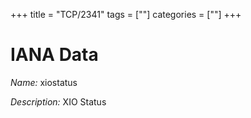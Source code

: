 +++
title = "TCP/2341"
tags = [""]
categories = [""]
+++

# IANA Data

_Name:_ xiostatus

_Description:_ XIO Status

